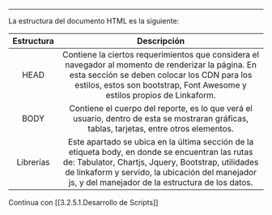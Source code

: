 ---------------------------------------------------------------

La estructura del documento HTML es la siguiente:

| Estructura | Descripción |
| :----------: | :------------: |
| HEAD        | Contiene la ciertos requerimientos que considera el navegador al momento de renderizar la página. En esta sección se deben colocar los CDN para los estilos, estos son bootstrap, Font Awesome y estilos propios de Linkaform.|
| BODY |Contiene el cuerpo del reporte, es lo que verá el usuario, dentro de esta se mostraran gráficas, tablas, tarjetas, entre otros elementos.
|Librerías | Este apartado se ubica en la última sección de la etiqueta body, en donde se encuentran las rutas de: Tabulator, Chartjs, Jquery, Bootstrap, utilidades de linkaform y servido, la ubicación del manejador js, y del manejador de la estructura de los datos.

Continua con [[3.2.5.1.Desarrollo de Scripts]]
